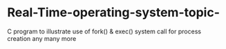 # Real-Time-operating-system-topic-
 C program to illustrate use of fork() &amp; exec() system call for process creation any many more
